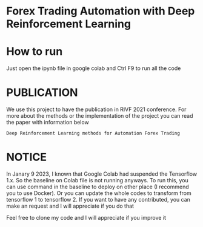 # Forex Trading Automation with Deep Reinforcement Learning
<h1>How to run</h1>
<p>Just open the ipynb file in google colab and Ctrl F9 to run all the code</p>

<h1>PUBLICATION</h1>
<p>We use this project to have the publication in RIVF 2021 conference. For more about the methods or the implementation of the project you can read the paper with information below</p>

```
Deep Reinforcement Learning methods for Automation Forex Trading
```

 <h1>NOTICE</h1>
 <p>In Janary 9 2023, I known that Google Colab had suspended the Tensorflow 1.x. So the baseline on Colab file is not running anyways. To run this, you can use command in the baseline to deploy on other place (I recommend you to use Docker). Or you can update the whole codes to transform from tensorflow 1 to tensorflow 2. If you want to have any contributed, you can make an request and I will appreciate if you do that<p>
 
 <p>Feel free to clone my code and I will appreciate if you improve it</p>

